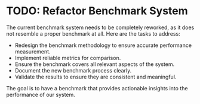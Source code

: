 # TODO: Refactor Benchmark System

The current benchmark system needs to be completely reworked, as it does not resemble a proper benchmark at all. Here
are the tasks to address:

- Redesign the benchmark methodology to ensure accurate performance measurement.
- Implement reliable metrics for comparison.
- Ensure the benchmark covers all relevant aspects of the system.
- Document the new benchmark process clearly.
- Validate the results to ensure they are consistent and meaningful.

The goal is to have a benchmark that provides actionable insights into the performance of our system.

